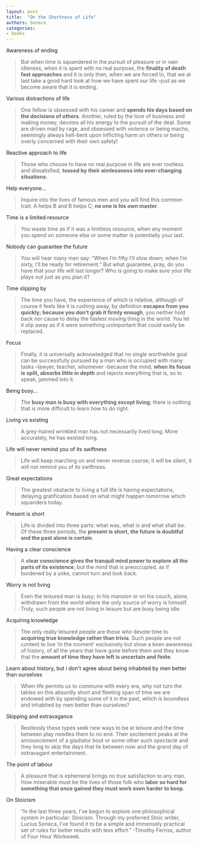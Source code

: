 ```yaml
---
layout: post
title:  "On the Shortness of Life"
authors: Seneca
categories:
- books
---
```


Awareness of ending

> But when time is squandered in the pursuit of pleasure or in vain idleness, when it is spent with no real purpose, the **finality of death fast approaches** and it is only then, when we are forced to, that we at last take a good hard look at how we have spent our life –just as we become aware that it is ending.

Various distractions of life

> One fellow is obsessed with his career and **spends his days based on the decisions of others**. Another, ruled by the love of business and making money, devotes all his energy to the pursuit of the deal. Some are driven mad by rage, and obsessed with violence or being macho, seemingly always hell-bent upon inflicting harm on others or being overly concerned with their own safety!

Reactive approach to life

> Those who choose to have no real purpose in life are ever rootless and dissatisfied, **tossed by their aimlessness into ever-changing situations**.

Help everyone...

> Inquire into the lives of famous men and you will find this common trait: A helps B and B helps C; **no one is his own master**.

Time is a limited resource

> You waste time as if it was a limitless resource, when any moment you spend on someone else or some matter is potentially your last.

Nobody can guarantee the future

> You will hear many men say: “When I’m fifty I’ll slow down; when I’m sixty, I’ll be ready for retirement.” But what guarantee, pray, do you have that your life will last longer? Who is going to make sure your life plays out just as you plan it?

Time slipping by

> The time you have, the experience of which is relative, although of course it feels like it is rushing away, by definition **escapes from you quickly; because you don’t grab it firmly enough**, you neither hold back nor cause to delay the fastest moving thing in the world. You let it slip away as if it were something unimportant that could easily be replaced.

Focus

> Finally, it is universally acknowledged that no single worthwhile goal can be successfully pursued by a man who is occupied with many tasks –lawyer, teacher, whomever -because the mind, **when its focus is split, absorbs little in depth** and rejects everything that is, so to speak, jammed into it.

Being busy...

> The **busy man is busy with everything except living**; there is nothing that is more difficult to learn how to do right.

Living vs existing

> A grey-haired wrinkled man has not necessarily lived long. More accurately, he has existed long.

Life will never remind you of its swiftness

> Life will keep marching on and never reverse course; it will be silent, it will not remind you of its swiftness.

Great expectations

> The greatest obstacle to living a full life is having expectations, delaying gratification based on what might happen tomorrow which squanders today.

Present is short

> Life is divided into three parts: what was, what is and what shall be. Of these three periods, the **present is short, the future is doubtful and the past alone is certain**.

Having a clear conscience

> A **clear conscience gives the tranquil mind power to explore all the parts of its existence**; but the mind that is preoccupied, as if burdened by a yoke, cannot turn and look back.

Worry is not living

> Even the leisured man is busy; in his mansion or on his couch, alone, withdrawn from the world where the only source of worry is himself. Truly, such people are not living in leisure but are busy being idle.

Acquiring knowledge

> The only really leisured people are those who devote time to **acquiring true knowledge rather than trivia**. Such people are not content to live ‘in the moment’ exclusively but show a keen awareness of history, of all the years that have gone before them and they know that the **amount of time they have left is uncertain and finite**.

Learn about history, but i don't agree about being inhabited by men better than ourselves

> When life permits us to commune with every era, why not turn the tables on this absurdly short and fleeting span of time we are endowed with by spending some of it in the past, which is boundless and inhabited by men better than ourselves?

Skipping and extravagance

> Restlessly these types seek new ways to be at leisure and the time between play needles them to no end. Their excitement peaks at the announcement of a gladiator bout or some other such spectacle and they long to skip the days that lie between now and the grand day of extravagant entertainment.

The point of labour

> A pleasure that is ephemeral brings no true satisfaction to any man. How miserable must be the lives of those folk who **labor so hard for something that once gained they must work even harder to keep**.

On Stoicism

> “In the last three years, I’ve begun to explore one philosophical system in particular: Stoicism. Through my preferred Stoic writer, Lucius Seneca, I’ve found it to be a simple and immensely practical set of rules for better results with less effort.” -Timothy Ferriss, author of Four Hour Workweek.
